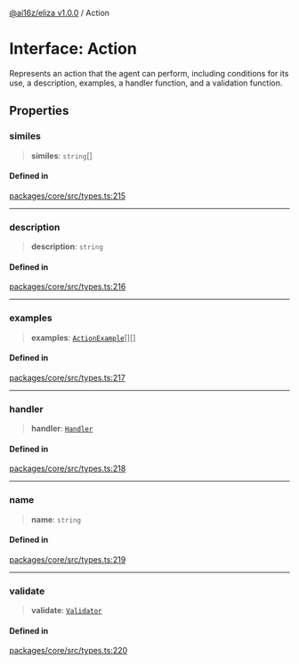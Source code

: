 [@ai16z/eliza v1.0.0](../index.md) / Action

# Interface: Action

Represents an action that the agent can perform, including conditions for its use, a description, examples, a handler function, and a validation function.

## Properties

### similes

> **similes**: `string`[]

#### Defined in

[packages/core/src/types.ts:215](https://github.com/ai16z/eliza/blob/main/packages/core/src/types.ts#L215)

---

### description

> **description**: `string`

#### Defined in

[packages/core/src/types.ts:216](https://github.com/ai16z/eliza/blob/main/packages/core/src/types.ts#L216)

---

### examples

> **examples**: [`ActionExample`](ActionExample.md)[][]

#### Defined in

[packages/core/src/types.ts:217](https://github.com/ai16z/eliza/blob/main/packages/core/src/types.ts#L217)

---

### handler

> **handler**: [`Handler`](../type-aliases/Handler.md)

#### Defined in

[packages/core/src/types.ts:218](https://github.com/ai16z/eliza/blob/main/packages/core/src/types.ts#L218)

---

### name

> **name**: `string`

#### Defined in

[packages/core/src/types.ts:219](https://github.com/ai16z/eliza/blob/main/packages/core/src/types.ts#L219)

---

### validate

> **validate**: [`Validator`](../type-aliases/Validator.md)

#### Defined in

[packages/core/src/types.ts:220](https://github.com/ai16z/eliza/blob/main/packages/core/src/types.ts#L220)
